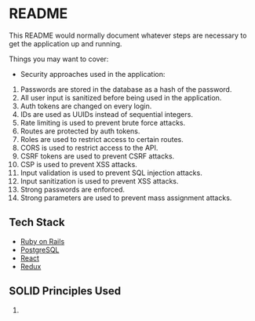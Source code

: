 # README

This README would normally document whatever steps are necessary to get the
application up and running.

Things you may want to cover:

* Security approaches used in the application:
1. Passwords are stored in the database as a hash of the password.
2. All user input is sanitized before being used in the application.
3. Auth tokens are changed on every login.
4. IDs are used as UUIDs instead of sequential integers.
5. Rate limiting is used to prevent brute force attacks.
6. Routes are protected by auth tokens.
7. Roles are used to restrict access to certain routes.
8. CORS is used to restrict access to the API.
9. CSRF tokens are used to prevent CSRF attacks.
10. CSP is used to prevent XSS attacks.
11. Input validation is used to prevent SQL injection attacks.
12. Input sanitization is used to prevent XSS attacks.
13. Strong passwords are enforced.
14. Strong parameters are used to prevent mass assignment attacks.

## Tech Stack

* [Ruby on Rails](http://rubyonrails.org/)
* [PostgreSQL](https://www.postgresql.org/)
* [React](https://facebook.github.io/react/)
* [Redux](http://redux.js.org/)

## SOLID Principles Used
1. 
